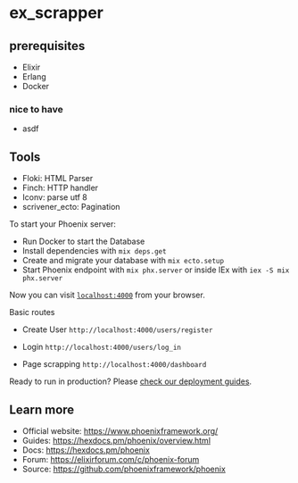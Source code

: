 # ex_scrapper

## prerequisites
 - Elixir
 - Erlang
 - Docker

### nice to have
 - asdf

## Tools
 - Floki: HTML Parser
 - Finch: HTTP handler
 - Iconv: parse utf 8
 - scrivener_ecto: Pagination

To start your Phoenix server:

  * Run Docker to start the Database
  * Install dependencies with `mix deps.get`
  * Create and migrate your database with `mix ecto.setup`
  * Start Phoenix endpoint with `mix phx.server` or inside IEx with `iex -S mix phx.server`

Now you can visit [`localhost:4000`](http://localhost:4000) from your browser.

Basic routes
 - Create User
 `http://localhost:4000/users/register`

 - Login
 `http://localhost:4000/users/log_in`

 - Page scrapping
 `http://localhost:4000/dashboard`

Ready to run in production? Please [check our deployment guides](https://hexdocs.pm/phoenix/deployment.html).

## Learn more

  * Official website: https://www.phoenixframework.org/
  * Guides: https://hexdocs.pm/phoenix/overview.html
  * Docs: https://hexdocs.pm/phoenix
  * Forum: https://elixirforum.com/c/phoenix-forum
  * Source: https://github.com/phoenixframework/phoenix
